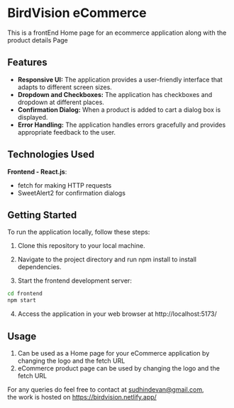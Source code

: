 # BirdVision eCommerce
This is a frontEnd Home page for an ecommerce application along with the product details Page

## Features
- **Responsive UI:** The application provides a user-friendly interface that adapts to different screen sizes.
- **Dropdown and Checkboxes:** The application has checkboxes and dropdown at different places.
- **Confirmation Dialog:** When a product is added to cart a dialog box is displayed.
- **Error Handling:** The application handles errors gracefully and provides appropriate feedback to the user.

## Technologies Used

 **Frontend - React.js**:

- fetch for making HTTP requests
- SweetAlert2 for confirmation dialogs

## Getting Started

To run the application locally, follow these steps:

1. Clone this repository to your local machine.
2. Navigate to the project directory and run npm install to install dependencies.

3. Start the frontend development server:
```bash
cd frontend
npm start
```
4. Access the application in your web browser at http://localhost:5173/

## Usage
1. Can be used as a Home page for your eCommerce application by changing the logo and the fetch URL
2. eCommerce product page can be used by changing the logo and the fetch URL

For any queries do feel free to contact at sudhindevan@gmail.com,   
the work is hosted on https://birdvision.netlify.app/
